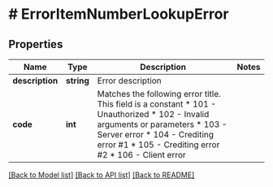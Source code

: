 # # ErrorItemNumberLookupError

## Properties

Name | Type | Description | Notes
------------ | ------------- | ------------- | -------------
**description** | **string** | Error description | 
**code** | **int** | Matches the following error title.   This field is a constant  * 101 - Unauthorized * 102 - Invalid arguments or parameters * 103 - Server error * 104 - Crediting error #1 * 105 - Crediting error #2 * 106 - Client error | 

[[Back to Model list]](../../README.md#documentation-for-models) [[Back to API list]](../../README.md#documentation-for-api-endpoints) [[Back to README]](../../README.md)


